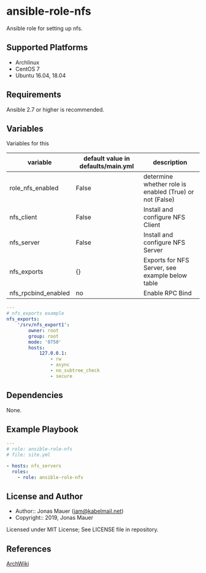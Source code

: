 # ansible-role-nfs

Ansible role for setting up nfs.

## Supported Platforms

* Archlinux
* CentOS 7
* Ubuntu 16.04, 18.04

## Requirements

Ansible 2.7 or higher is recommended.

## Variables

Variables for this

| variable | default value in defaults/main.yml | description |
| -------- | ---------------------------------- | ----------- |
| role_nfs_enabled | False | determine whether role is enabled (True) or not (False) |
| nfs_client | False | Install and configure NFS Client |
| nfs_server | False | Install and configure NFS Server |
| nfs_exports | {} | Exports for NFS Server, see example below table |
| nfs_rpcbind_enabled | no | Enable RPC Bind |

```yaml
---
# nfs_exports example
nfs_exports:
    '/srv/nfs_export1':
        owner: root
        group: root
        mode: '0750'
        hosts:
            127.0.0.1:
                - rw
                - async
                - no_subtree_check
                - secure
```

## Dependencies

None.

## Example Playbook

```yaml
---
# role: ansible-role-nfs
# file: site.yml

- hosts: nfs_servers
  roles:
    - role: ansible-role-nfs
```

## License and Author

- Author:: Jonas Mauer (<jam@kabelmail.net>)
- Copyright:: 2019, Jonas Mauer

Licensed under MIT License;
See LICENSE file in repository.

## References

[ArchWiki](https://wiki.archlinux.org/)
